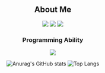 <div align="center">

<!--
**SkylarLee1003/SkylarLee1003** is a ✨ _special_ ✨ repository because its `README.md` (this file) appears on your GitHub profile.

Here are some ideas to get you started:
- 🔭 I’m currently working on ...
- 🌱 I’m currently learning ...
- 👯 I’m looking to collaborate on ...
- 🤔 I’m looking for help with ...
- 💬 Ask me about ...
- 📫 How to reach me: ...
- 😄 Pronouns: ...
- ⚡ Fun fact: ...
-->
<!-- 로고 자리 -->
  ## About Me
<a href="https://skylarcoding.tistory.com/" target="_blank"><img src="https://img.shields.io/badge/Tistory-000000?style=for-the-badge&logo=Tistory&logoColor=#000000"/></a>
<a href="https://github.com/SkylarLee1003" target="_blank"><img src="https://img.shields.io/badge/GitHub-000000?style=for-the-badge&logo=GitHub&logoColor=#181717"/></a>
<a href="mailto:skylarlee1003@gmail.com" target="_blank"><img src="https://img.shields.io/badge/Gmail-000000?style=for-the-badge&logo=Gmail&logoColor=#EA4335"/></a>

<!-- 능력 -->
### Programming Ability
<img src="https://img.shields.io/badge/Tistory-000000?style=for-the-badge&logo=Tistory&logoColor=#000000"/>

![Anurag's GitHub stats](https://github-readme-stats.vercel.app/api?username=SkylarLee1003&show_icons=true&theme=graywhite)
![Top Langs](https://github-readme-stats.vercel.app/api/top-langs/?username=SkylarLee1003&layout=compact&theme=graywhite)
  
  
  #
</div>
